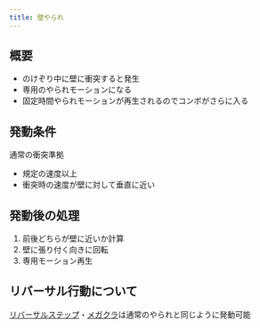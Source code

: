 ```yaml
---
title: 壁やられ
---
```


## 概要
* のけぞり中に壁に衝突すると発生
* 専用のやられモーションになる
* 固定時間やられモーションが再生されるのでコンボがさらに入る

## 発動条件
通常の衝突準拠
* 規定の速度以上
* 衝突時の速度が壁に対して垂直に近い

## 発動後の処理
1. 前後どちらが壁に近いか計算
1. 壁に張り付く向きに回転
1. 専用モーション再生

## リバーサル行動について
[リバーサルステップ](0301_revstep.md)・[メガクラ](0303_megacrush.md)は通常のやられと同じように発動可能